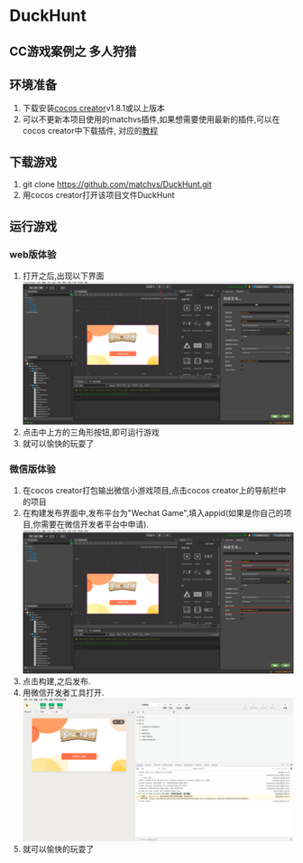 # DuckHunt

## CC游戏案例之 多人狩猎

## 环境准备

1. 下载安装[cocos creator](http://www.cocos.com/download)v1.8.1或以上版本
2. 可以不更新本项目使用的matchvs插件,如果想需要使用最新的插件,可以在cocos creator中下载插件,
对应的[教程](http://www.matchvs.com/service?page=creatorStart)

## 下载游戏

1. git clone https://github.com/matchvs/DuckHunt.git
2. 用cocos creator打开该项目文件DuckHunt

## 运行游戏

###  web版体验

1. 打开之后,出现以下界面
![snipaste20180713_103502.png](./screenshot/snipaste20180713_103502.png)
2. 点击中上方的三角形按钮,即可运行游戏
3. 就可以愉快的玩耍了 

###  微信版体验

1. 在cocos creator打包输出微信小游戏项目,点击cocos creator上的导航栏中的项目
2. 在构建发布界面中,发布平台为"Wechat Game",填入appid(如果是你自己的项目,你需要在微信开发者平台中申请).
![snipaste20180713_103639.png](./screenshot/snipaste20180713_103639.png)
3. 点击构建,之后发布.
4. 用微信开发者工具打开.
![snipaste20180713_103906.png](./screenshot/snipaste20180713_103906.png)
5. 就可以愉快的玩耍了 